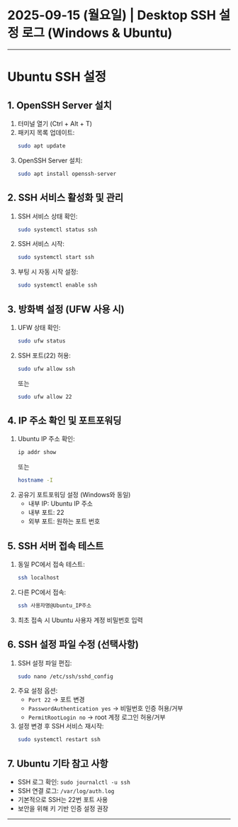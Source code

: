 # 2025-09-15 (월요일) | Desktop SSH 설정 로그 (Windows & Ubuntu)

---

# Ubuntu SSH 설정

## 1. OpenSSH Server 설치
1. 터미널 열기 (Ctrl + Alt + T)
2. 패키지 목록 업데이트:
   ```bash
   sudo apt update
   ```
3. OpenSSH Server 설치:
   ```bash
   sudo apt install openssh-server
   ```

## 2. SSH 서비스 활성화 및 관리
1. SSH 서비스 상태 확인:
   ```bash
   sudo systemctl status ssh
   ```
2. SSH 서비스 시작:
   ```bash
   sudo systemctl start ssh
   ```
3. 부팅 시 자동 시작 설정:
   ```bash
   sudo systemctl enable ssh
   ```

## 3. 방화벽 설정 (UFW 사용 시)
1. UFW 상태 확인:
   ```bash
   sudo ufw status
   ```
2. SSH 포트(22) 허용:
   ```bash
   sudo ufw allow ssh
   ```
   또는
   ```bash
   sudo ufw allow 22
   ```

## 4. IP 주소 확인 및 포트포워딩
1. Ubuntu IP 주소 확인:
   ```bash
   ip addr show
   ```
   또는
   ```bash
   hostname -I
   ```
2. 공유기 포트포워딩 설정 (Windows와 동일)
   - 내부 IP: Ubuntu IP 주소
   - 내부 포트: 22
   - 외부 포트: 원하는 포트 번호

## 5. SSH 서버 접속 테스트
1. 동일 PC에서 접속 테스트:
   ```bash
   ssh localhost
   ```
2. 다른 PC에서 접속:
   ```bash
   ssh 사용자명@Ubuntu_IP주소
   ```
3. 최초 접속 시 Ubuntu 사용자 계정 비밀번호 입력

## 6. SSH 설정 파일 수정 (선택사항)
1. SSH 설정 파일 편집:
   ```bash
   sudo nano /etc/ssh/sshd_config
   ```
2. 주요 설정 옵션:
   - `Port 22` → 포트 변경
   - `PasswordAuthentication yes` → 비밀번호 인증 허용/거부
   - `PermitRootLogin no` → root 계정 로그인 허용/거부
3. 설정 변경 후 SSH 서비스 재시작:
   ```bash
   sudo systemctl restart ssh
   ```

## 7. Ubuntu 기타 참고 사항
- SSH 로그 확인: `sudo journalctl -u ssh`
- SSH 연결 로그: `/var/log/auth.log`
- 기본적으로 SSH는 22번 포트 사용
- 보안을 위해 키 기반 인증 설정 권장

---